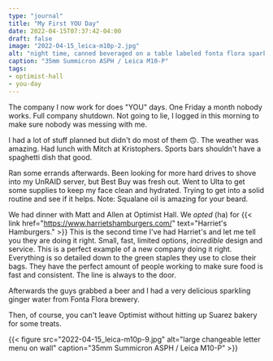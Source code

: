```yaml
---
type: "journal"
title: "My First YOU Day"
date: 2022-04-15T07:37:42-04:00
draft: false
image: "2022-04-15_leica-m10p-2.jpg"
alt: "night time, canned beveraged on a table labeled fonta flora sparkling water"
caption: "35mm Summicron ASPH / Leica M10-P"
tags:
- optimist-hall
- you-day
---
```


The company I now work for does "YOU" days. One Friday a month nobody works. Full company shutdown. Not going to lie, I logged in this morning to make sure nobody was messing with me.

I had a lot of stuff planned but didn't do most of them 🙃. The weather was amazing. Had lunch with Mitch at Kristophers. Sports bars shouldn't have a spaghetti dish that good. 

Ran some errands afterwards. Been looking for more hard drives to shove into my UnRAID server, but Best Buy was fresh out. Went to Ulta to get some supplies to keep my face clean and hydrated. Trying to get into a solid routine and see if it helps. Note: Squalane oil is amazing for your beard.

We had dinner with Matt and Allen at Optimist Hall. We _opted_ (ha) for {{< link href="https://www.harrietshamburgers.com/" text="Harriet's Hamburgers." >}} This is the second time I've had Harriet's and let me tell you they are doing it right. Small, fast, limited options, _incredible_ design and service. This is a perfect example of a new company doing it right. Everything is so detailed down to the green staples they use to close their bags. They have the perfect amount of people working to make sure food is fast and consistent. The line is always to the door.

Afterwards the guys grabbed a beer and I had a very delicious sparkling ginger water from Fonta Flora brewery.

Then, of course, you can't leave Optimist without hitting up Suarez bakery for some treats.

{{< figure src="2022-04-15_leica-m10p-9.jpg" alt="large changeable letter menu on wall" caption="35mm Summicron ASPH / Leica M10-P" >}}
